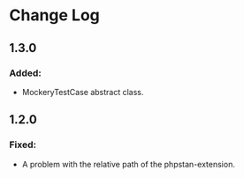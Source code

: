 Change Log
==========

1.3.0
-----

### Added:
* MockeryTestCase abstract class.

1.2.0
-----

### Fixed:
* A problem with the relative path of the phpstan-extension.
